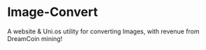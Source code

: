 # Image-Convert
A website &amp; Uni.os utility for converting Images, with revenue from DreamCoin mining!

